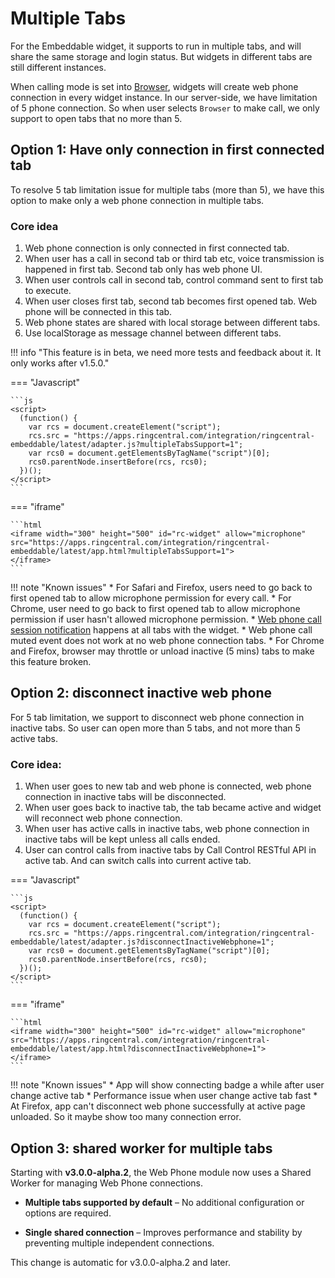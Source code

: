 # Multiple Tabs

For the Embeddable widget, it supports to run in multiple tabs, and will share the same storage and login status. But widgets in different tabs are still different instances. 

When calling mode is set into [Browser](call-settings.md), widgets will create web phone connection in every widget instance. In our server-side, we have limitation of 5 phone connection. So when user selects `Browser` to make call, we only support to open tabs that no more than 5.

## Option 1: Have only connection in first connected tab

To resolve 5 tab limitation issue for multiple tabs (more than 5), we have this option to make only a web phone connection in multiple tabs.

### Core idea

1. Web phone connection is only connected in first connected tab.
2. When user has a call in second tab or third tab etc, voice transmission is happened in first tab. Second tab only has web phone UI.
3. When user controls call in second tab, control command sent to first tab to execute.
4. When user closes first tab, second tab becomes first opened tab. Web phone will be connected in this tab.
5. Web phone states are shared with local storage between different tabs.
6. Use localStorage as message channel between different tabs.

!!! info "This feature is in beta, we need more tests and feedback about it. It only works after v1.5.0."

=== "Javascript"

    ```js
    <script>
      (function() {
        var rcs = document.createElement("script");
        rcs.src = "https://apps.ringcentral.com/integration/ringcentral-embeddable/latest/adapter.js?multipleTabsSupport=1";
        var rcs0 = document.getElementsByTagName("script")[0];
        rcs0.parentNode.insertBefore(rcs, rcs0);
      })();
    </script>
    ```

=== "iframe"

    ```html
    <iframe width="300" height="500" id="rc-widget" allow="microphone" src="https://apps.ringcentral.com/integration/ringcentral-embeddable/latest/app.html?multipleTabsSupport=1">
    </iframe>
    ```

!!! note "Known issues"
    * For Safari and Firefox, users need to go back to first opened tab to allow microphone permission for every call.
    * For Chrome, user need to go back to first opened tab to allow microphone permission if user hasn't allowed microphone permission.
    * [Web phone call session notification](../integration/events.md#web-phone-call-event) happens at all tabs with the widget.
    * Web phone call muted event does not work at no web phone connection tabs. 
    * For Chrome and Firefox, browser may throttle or unload inactive (5 mins) tabs to make this feature broken.

## Option 2: disconnect inactive web phone

For 5 tab limitation, we support to disconnect web phone connection in inactive tabs. So user can open more than 5 tabs, and not more than 5 active tabs. 

### Core idea:

1. When user goes to new tab and web phone is connected, web phone connection in inactive tabs will be disconnected.
2. When user goes back to inactive tab, the tab became active and widget will reconnect web phone connection.
3. When user has active calls in inactive tabs, web phone connection in inactive tabs will be kept unless all calls ended.
4. User can control calls from inactive tabs by Call Control RESTful API in active tab. And can switch calls into current active tab.

=== "Javascript"

    ```js
    <script>
      (function() {
        var rcs = document.createElement("script");
        rcs.src = "https://apps.ringcentral.com/integration/ringcentral-embeddable/latest/adapter.js?disconnectInactiveWebphone=1";
        var rcs0 = document.getElementsByTagName("script")[0];
        rcs0.parentNode.insertBefore(rcs, rcs0);
      })();
    </script>
    ```

=== "iframe"

    ```html
    <iframe width="300" height="500" id="rc-widget" allow="microphone" src="https://apps.ringcentral.com/integration/ringcentral-embeddable/latest/app.html?disconnectInactiveWebphone=1">
    </iframe>
    ```

!!! note "Known issues"
    * App will show connecting badge a while after user change active tab
    * Performance issue when user change active tab fast
    * At Firefox, app can't disconnect web phone successfully at active page unloaded. So it maybe show too many connection error.

## Option 3: shared worker for multiple tabs

Starting with **v3.0.0-alpha.2**, the Web Phone module now uses a Shared Worker for managing Web Phone connections.

* **Multiple tabs supported by default** – No additional configuration or options are required.

* **Single shared connection** – Improves performance and stability by preventing multiple independent connections.

This change is automatic for v3.0.0-alpha.2 and later.

